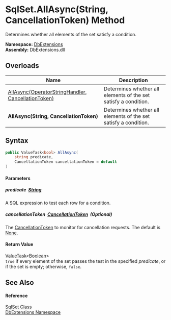 SqlSet.AllAsync(String, CancellationToken) Method
=================================================
Determines whether all elements of the set satisfy a condition.
  
**Namespace:** [DbExtensions][1]  
**Assembly:** DbExtensions.dll

Overloads
---------

| Name                                                    | Description                                                     |
| ------------------------------------------------------- | --------------------------------------------------------------- |
| [AllAsync(OperatorStringHandler, CancellationToken)][2] | Determines whether all elements of the set satisfy a condition. |
| **AllAsync(String, CancellationToken)**                 | Determines whether all elements of the set satisfy a condition. |


Syntax
------

```csharp
public ValueTask<bool> AllAsync(
	string predicate,
	CancellationToken cancellationToken = default
)
```

#### Parameters

##### *predicate*  [String][3]
A SQL expression to test each row for a condition.

##### *cancellationToken*  [CancellationToken][4]  (Optional)
The [CancellationToken][4] to monitor for cancellation requests. The default is [None][5].

#### Return Value
[ValueTask][6]&lt;[Boolean][7]>  
`true` if every element of the set passes the test in the specified *predicate*, or if the set is empty; otherwise, `false`.

See Also
--------

#### Reference
[SqlSet Class][8]  
[DbExtensions Namespace][1]  

[1]: ../README.md
[2]: AllAsync.md
[3]: https://learn.microsoft.com/dotnet/api/system.string
[4]: https://learn.microsoft.com/dotnet/api/system.threading.cancellationtoken
[5]: https://learn.microsoft.com/dotnet/api/system.threading.cancellationtoken.none
[6]: https://learn.microsoft.com/dotnet/api/system.threading.tasks.valuetask-1
[7]: https://learn.microsoft.com/dotnet/api/system.boolean
[8]: README.md